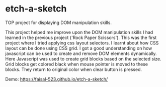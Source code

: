 # etch-a-sketch
TOP project for displaying DOM manipulation skills.


This project helped me improve upon the DOM manipulation skills I had learned in the previous project ('Rock Paper Scissors').
This was the first project where I tried applying css layout selectors.
I learnt about how CSS layout can be done using CSS grid. 
I got a good understanding on how javascript can be used to create and remove DOM elements dynamically. Here Javascript was used to create grid blocks based on the selected size. Grid blocks get colored black when mouse pointer is moved to these blocks. They return to original color when clear button is pressed.

Demo:
https://faisal-523.github.io/etch-a-sketch/


